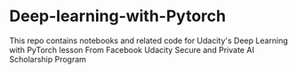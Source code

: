 # Deep-learning-with-Pytorch
This repo contains notebooks and related code for Udacity's Deep Learning with PyTorch lesson From Facebook Udacity Secure and Private AI Scholarship Program
